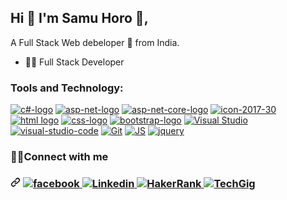 ## Hi 👋 I'm Samu Horo 👦,
A Full Stack Web debeloper 🎯 from India.
- 👨‍💻 Full Stack Developer 

### Tools and Technology:
<p dir="auto"><a target="_blank" rel="noopener noreferrer nofollow" href="https://user-images.githubusercontent.com/54549934/93968941-5fa12f80-fd88-11ea-9595-e09a3e04931c.png"><img src="https://user-images.githubusercontent.com/54549934/93968941-5fa12f80-fd88-11ea-9595-e09a3e04931c.png" alt="c#-logo" style="max-width: 100%;"></a> <a target="_blank" rel="noopener noreferrer nofollow" href="https://user-images.githubusercontent.com/54549934/93968998-7cd5fe00-fd88-11ea-9138-c2972d4f54e6.png"><img src="https://user-images.githubusercontent.com/54549934/93968998-7cd5fe00-fd88-11ea-9138-c2972d4f54e6.png" alt="asp-net-logo" style="max-width: 100%;"></a> <a target="_blank" rel="noopener noreferrer nofollow" href="https://user-images.githubusercontent.com/54549934/93969019-88292980-fd88-11ea-873e-000f1b4d36cd.png"><img src="https://user-images.githubusercontent.com/54549934/93969019-88292980-fd88-11ea-873e-000f1b4d36cd.png" alt="asp-net-core-logo" style="max-width: 100%;"></a> <a target="_blank" rel="noopener noreferrer nofollow" href="https://user-images.githubusercontent.com/54549934/93969039-95deaf00-fd88-11ea-892a-cce00b080482.png"><img src="https://user-images.githubusercontent.com/54549934/93969039-95deaf00-fd88-11ea-892a-cce00b080482.png" alt="icon-2017-30" style="max-width: 100%;"></a> <a target="_blank" rel="noopener noreferrer nofollow" href="https://user-images.githubusercontent.com/54549934/93969064-a2630780-fd88-11ea-8ac0-ad280f1f2c95.png"><img src="https://user-images.githubusercontent.com/54549934/93969064-a2630780-fd88-11ea-8ac0-ad280f1f2c95.png" alt="html logo" style="max-width: 100%;"></a> <a target="_blank" rel="noopener noreferrer nofollow" href="https://user-images.githubusercontent.com/54549934/93969089-b1e25080-fd88-11ea-8ff6-16d721c451e1.png"><img src="https://user-images.githubusercontent.com/54549934/93969089-b1e25080-fd88-11ea-8ff6-16d721c451e1.png" alt="css-logo" style="max-width: 100%;"></a> <a target="_blank" rel="noopener noreferrer nofollow" href="https://user-images.githubusercontent.com/54549934/93969110-be66a900-fd88-11ea-8d93-731a49dda9cf.png"><img src="https://user-images.githubusercontent.com/54549934/93969110-be66a900-fd88-11ea-8d93-731a49dda9cf.png" alt="bootstrap-logo" style="max-width: 100%;"></a> <a target="_blank" rel="noopener noreferrer nofollow" href="https://user-images.githubusercontent.com/54549934/93969180-e48c4900-fd88-11ea-99f6-8f365b129132.png"><img src="https://user-images.githubusercontent.com/54549934/93969180-e48c4900-fd88-11ea-99f6-8f365b129132.png" alt="Visual Studio" style="max-width: 100%;"></a> <a target="_blank" rel="noopener noreferrer nofollow" href="https://user-images.githubusercontent.com/54549934/93969201-ee15b100-fd88-11ea-8a64-487094905859.png"><img src="https://user-images.githubusercontent.com/54549934/93969201-ee15b100-fd88-11ea-8a64-487094905859.png" alt="visual-studio-code" style="max-width: 100%;"></a> <a target="_blank" rel="noopener noreferrer nofollow" href="https://user-images.githubusercontent.com/54549934/93969224-fcfc6380-fd88-11ea-9371-dcd817f336b9.png"><img src="https://user-images.githubusercontent.com/54549934/93969224-fcfc6380-fd88-11ea-9371-dcd817f336b9.png" alt="Git" style="max-width: 100%;"></a> <a target="_blank" rel="noopener noreferrer nofollow" href="https://user-images.githubusercontent.com/54549934/93969585-d7238e80-fd89-11ea-9f99-be41b751c27e.png"><img src="https://user-images.githubusercontent.com/54549934/93969585-d7238e80-fd89-11ea-9f99-be41b751c27e.png" alt="JS" style="max-width: 100%;"></a> <a target="_blank" rel="noopener noreferrer nofollow" href="https://user-images.githubusercontent.com/54549934/93974084-ece98180-fd92-11ea-9575-e5653dbee149.png"><img src="https://user-images.githubusercontent.com/54549934/93974084-ece98180-fd92-11ea-9575-e5653dbee149.png" alt="jquery" style="max-width: 100%;"></a></p>

### 🤝🏻Connect with me
<h3 dir="auto">
<a id="user-content------" class="anchor" aria-hidden="true" href="#-----">
<svg class="octicon octicon-link" viewBox="0 0 16 16" version="1.1" width="16" height="16" aria-hidden="true">
<path d="m7.775 3.275 1.25-1.25a3.5 3.5 0 1 1 4.95 4.95l-2.5 2.5a3.5 3.5 0 0 1-4.95 0 .751.751 0 0 1 .018-1.042.751.751 0 0 1 1.042-.018 1.998 1.998 0 0 0 2.83 0l2.5-2.5a2.002 2.002 0 0 0-2.83-2.83l-1.25 1.25a.751.751 0 0 1-1.042-.018.751.751 0 0 1-.018-1.042Zm-4.69 9.64a1.998 1.998 0 0 0 2.83 0l1.25-1.25a.751.751 0 0 1 1.042.018.751.751 0 0 1 .018 1.042l-1.25 1.25a3.5 3.5 0 1 1-4.95-4.95l2.5-2.5a3.5 3.5 0 0 1 4.95 0 .751.751 0 0 1-.018 1.042.751.751 0 0 1-1.042.018 1.998 1.998 0 0 0-2.83 0l-2.5 2.5a1.998 1.998 0 0 0 0 2.83Z"></path></svg></a>
<a href="https://www.facebook.com/samu.horo" rel="nofollow">
<img src="https://user-images.githubusercontent.com/54549934/93971143-23240280-fd8d-11ea-859d-1e69485789de.png" alt="facebook" style="max-width: 100%;">
</a> 
<a href="https://www.linkedin.com/in/samu-horo" rel="nofollow">
  <img src="https://user-images.githubusercontent.com/54549934/93971146-24552f80-fd8d-11ea-9afb-d114a8ed7ba2.png" alt="Linkedin" style="max-width: 100%;">
</a> 

<a href="https://www.hackerrank.com/samuhoro5" rel="nofollow">
  <img src="https://user-images.githubusercontent.com/54549934/93971144-23bc9900-fd8d-11ea-9ac8-16bd132011a1.png" alt="HakerRank" style="max-width: 100%;">
</a> 
<a href="https://leetcode.com/samuhoro/" rel="nofollow">
  <img src="https://user-images.githubusercontent.com/54549934/93971462-d7be2400-fd8d-11ea-91b2-8abfaec3e875.png" alt="TechGig" style="max-width: 100%;">
  </a>
</h3>

<!--
**mfsi-samu/mfsi-samu** is a ✨ _special_ ✨ repository because its `README.md` (this file) appears on your GitHub profile.

Here are some ideas to get you started:

- 🔭 I’m currently working on ...
- 🌱 I’m currently learning ...
- 👯 I’m looking to collaborate on ...
- 🤔 I’m looking for help with ...
- 💬 Ask me about ...
- 📫 How to reach me: ...
- 😄 Pronouns: ...
- ⚡ Fun fact: ...
-->
